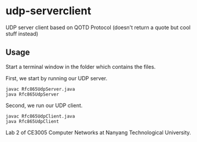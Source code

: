 # udp-serverclient
UDP server client based on QOTD Protocol (doesn't return a quote but cool stuff instead)

## Usage

Start a terminal window in the folder which contains the files.

First, we start by running our UDP server.
```
javac Rfc865UdpServer.java
java Rfc865UdpServer
```

Second, we run our UDP client.
```
javac Rfc865UdpClient.java
java Rfc865UdpClient
```

Lab 2 of CE3005 Computer Networks at Nanyang Technological University.
